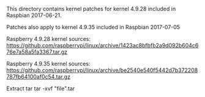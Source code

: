 This directory contains kernel patches for kernel 4.9.28 included in Raspbian 2017-06-21.

Patches also apply to kernel 4.9.35 included in Raspbian 2017-07-05

Raspberry 4.9.28 kernel sources:
https://github.com/raspberrypi/linux/archive/1423ac8bfbfb2a9d092b604c676e7a58a5fa3367.tar.gz

Raspberry 4.9.35 kernel sources:
https://github.com/raspberrypi/linux/archive/be2540e540f5442d7b372208787fb64100af0c54.tar.gz

Extract tar
tar -xvf "file".tar
